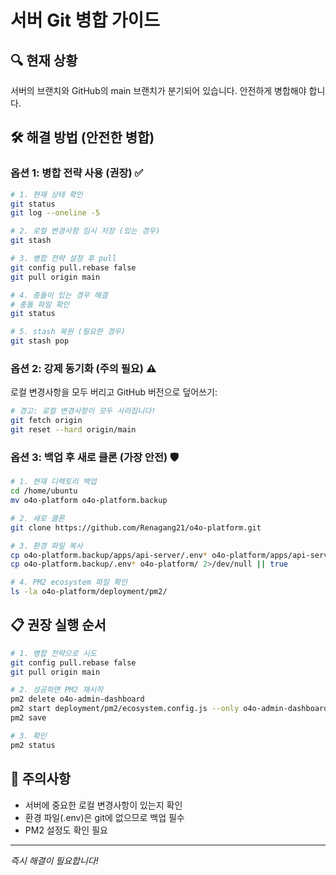 # 서버 Git 병합 가이드

## 🔍 현재 상황
서버의 브랜치와 GitHub의 main 브랜치가 분기되어 있습니다. 안전하게 병합해야 합니다.

## 🛠️ 해결 방법 (안전한 병합)

### 옵션 1: 병합 전략 사용 (권장) ✅
```bash
# 1. 현재 상태 확인
git status
git log --oneline -5

# 2. 로컬 변경사항 임시 저장 (있는 경우)
git stash

# 3. 병합 전략 설정 후 pull
git config pull.rebase false
git pull origin main

# 4. 충돌이 있는 경우 해결
# 충돌 파일 확인
git status

# 5. stash 복원 (필요한 경우)
git stash pop
```

### 옵션 2: 강제 동기화 (주의 필요) ⚠️
로컬 변경사항을 모두 버리고 GitHub 버전으로 덮어쓰기:
```bash
# 경고: 로컬 변경사항이 모두 사라집니다!
git fetch origin
git reset --hard origin/main
```

### 옵션 3: 백업 후 새로 클론 (가장 안전) 🛡️
```bash
# 1. 현재 디렉토리 백업
cd /home/ubuntu
mv o4o-platform o4o-platform.backup

# 2. 새로 클론
git clone https://github.com/Renagang21/o4o-platform.git

# 3. 환경 파일 복사
cp o4o-platform.backup/apps/api-server/.env* o4o-platform/apps/api-server/
cp o4o-platform.backup/.env* o4o-platform/ 2>/dev/null || true

# 4. PM2 ecosystem 파일 확인
ls -la o4o-platform/deployment/pm2/
```

## 📋 권장 실행 순서

```bash
# 1. 병합 전략으로 시도
git config pull.rebase false
git pull origin main

# 2. 성공하면 PM2 재시작
pm2 delete o4o-admin-dashboard
pm2 start deployment/pm2/ecosystem.config.js --only o4o-admin-dashboard
pm2 save

# 3. 확인
pm2 status
```

## 🚨 주의사항
- 서버에 중요한 로컬 변경사항이 있는지 확인
- 환경 파일(.env)은 git에 없으므로 백업 필수
- PM2 설정도 확인 필요

---
*즉시 해결이 필요합니다!*